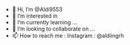 - 👋 Hi, I’m @Aldi9553
- 👀 I’m interested in 
- 🌱 I’m currently learning ...
- 💞️ I’m looking to collaborate on ...
- 📫 How to reach me : Instagram : @aldiingrh

<!---
Aldi9553/Aldi9553 is a ✨ special ✨ repository because its `README.md` (this file) appears on your GitHub profile.
You can click the Preview link to take a look at your changes.
--->
